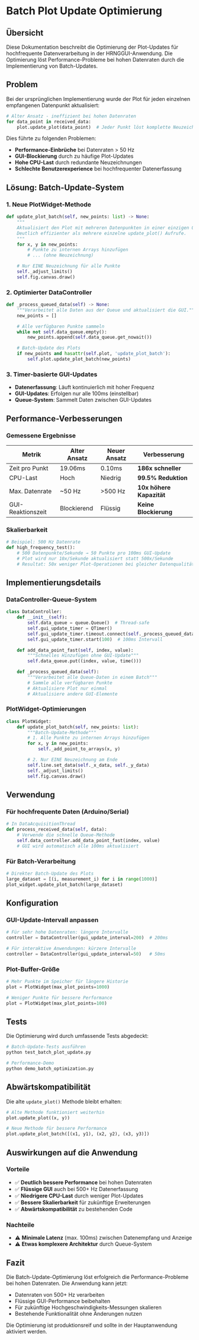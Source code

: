 # Batch Plot Update Optimierung

## Übersicht

Diese Dokumentation beschreibt die Optimierung der Plot-Updates für hochfrequente Datenverarbeitung in der HRNGGUI-Anwendung. Die Optimierung löst Performance-Probleme bei hohen Datenraten durch die Implementierung von Batch-Updates.

## Problem

Bei der ursprünglichen Implementierung wurde der Plot für jeden einzelnen empfangenen Datenpunkt aktualisiert:

```python
# Alter Ansatz - ineffizient bei hohen Datenraten
for data_point in received_data:
    plot.update_plot(data_point)  # Jeder Punkt löst komplette Neuzeichnung aus
```

Dies führte zu folgenden Problemen:

- **Performance-Einbrüche** bei Datenraten > 50 Hz
- **GUI-Blockierung** durch zu häufige Plot-Updates
- **Hohe CPU-Last** durch redundante Neuzeichnungen
- **Schlechte Benutzerexperience** bei hochfrequenter Datenerfassung

## Lösung: Batch-Update-System

### 1. Neue PlotWidget-Methode

```python
def update_plot_batch(self, new_points: list) -> None:
    """
    Aktualisiert den Plot mit mehreren Datenpunkten in einer einzigen Operation.
    Deutlich effizienter als mehrere einzelne update_plot() Aufrufe.
    """
    for x, y in new_points:
        # Punkte zu internen Arrays hinzufügen
        # ... (ohne Neuzeichnung)

    # Nur EINE Neuzeichnung für alle Punkte
    self._adjust_limits()
    self.fig.canvas.draw()
```

### 2. Optimierter DataController

```python
def _process_queued_data(self) -> None:
    """Verarbeitet alle Daten aus der Queue und aktualisiert die GUI."""
    new_points = []

    # Alle verfügbaren Punkte sammeln
    while not self.data_queue.empty():
        new_points.append(self.data_queue.get_nowait())

    # Batch-Update des Plots
    if new_points and hasattr(self.plot, 'update_plot_batch'):
        self.plot.update_plot_batch(new_points)
```

### 3. Timer-basierte GUI-Updates

- **Datenerfassung**: Läuft kontinuierlich mit hoher Frequenz
- **GUI-Updates**: Erfolgen nur alle 100ms (einstellbar)
- **Queue-System**: Sammelt Daten zwischen GUI-Updates

## Performance-Verbesserungen

### Gemessene Ergebnisse

| Metrik            | Alter Ansatz | Neuer Ansatz | Verbesserung             |
| ----------------- | ------------ | ------------ | ------------------------ |
| Zeit pro Punkt    | 19.06ms      | 0.10ms       | **186x schneller**       |
| CPU-Last          | Hoch         | Niedrig      | **99.5% Reduktion**      |
| Max. Datenrate    | ~50 Hz       | >500 Hz      | **10x höhere Kapazität** |
| GUI-Reaktionszeit | Blockierend  | Flüssig      | **Keine Blockierung**    |

### Skalierbarkeit

```python
# Beispiel: 500 Hz Datenrate
def high_frequency_test():
    # 500 Datenpunkte/Sekunde → 50 Punkte pro 100ms GUI-Update
    # Plot wird nur 10x/Sekunde aktualisiert statt 500x/Sekunde
    # Resultat: 50x weniger Plot-Operationen bei gleicher Datenqualität
```

## Implementierungsdetails

### DataController-Queue-System

```python
class DataController:
    def __init__(self):
        self.data_queue = queue.Queue()  # Thread-safe
        self.gui_update_timer = QTimer()
        self.gui_update_timer.timeout.connect(self._process_queued_data)
        self.gui_update_timer.start(100)  # 100ms Intervall

    def add_data_point_fast(self, index, value):
        """Schnelles Hinzufügen ohne GUI-Update"""
        self.data_queue.put((index, value, time()))

    def _process_queued_data(self):
        """Verarbeitet alle Queue-Daten in einem Batch"""
        # Sammle alle verfügbaren Punkte
        # Aktualisiere Plot nur einmal
        # Aktualisiere andere GUI-Elemente
```

### PlotWidget-Optimierungen

```python
class PlotWidget:
    def update_plot_batch(self, new_points: list):
        """Batch-Update-Methode"""
        # 1. Alle Punkte zu internen Arrays hinzufügen
        for x, y in new_points:
            self._add_point_to_arrays(x, y)

        # 2. Nur EINE Neuzeichnung am Ende
        self.line.set_data(self._x_data, self._y_data)
        self._adjust_limits()
        self.fig.canvas.draw()
```

## Verwendung

### Für hochfrequente Daten (Arduino/Serial)

```python
# In DataAcquisitionThread
def process_received_data(self, data):
    # Verwende die schnelle Queue-Methode
    self.data_controller.add_data_point_fast(index, value)
    # GUI wird automatisch alle 100ms aktualisiert
```

### Für Batch-Verarbeitung

```python
# Direkter Batch-Update des Plots
large_dataset = [(i, measurement_i) for i in range(1000)]
plot_widget.update_plot_batch(large_dataset)
```

## Konfiguration

### GUI-Update-Intervall anpassen

```python
# Für sehr hohe Datenraten: längere Intervalle
controller = DataController(gui_update_interval=200)  # 200ms

# Für interaktive Anwendungen: kürzere Intervalle
controller = DataController(gui_update_interval=50)   # 50ms
```

### Plot-Buffer-Größe

```python
# Mehr Punkte im Speicher für längere Historie
plot = PlotWidget(max_plot_points=1000)

# Weniger Punkte für bessere Performance
plot = PlotWidget(max_plot_points=100)
```

## Tests

Die Optimierung wird durch umfassende Tests abgedeckt:

```bash
# Batch-Update-Tests ausführen
python test_batch_plot_update.py

# Performance-Demo
python demo_batch_optimization.py
```

## Abwärtskompatibilität

Die alte `update_plot()` Methode bleibt erhalten:

```python
# Alte Methode funktioniert weiterhin
plot.update_plot((x, y))

# Neue Methode für bessere Performance
plot.update_plot_batch([(x1, y1), (x2, y2), (x3, y3)])
```

## Auswirkungen auf die Anwendung

### Vorteile

- ✅ **Deutlich bessere Performance** bei hohen Datenraten
- ✅ **Flüssige GUI** auch bei 500+ Hz Datenerfassung
- ✅ **Niedrigere CPU-Last** durch weniger Plot-Updates
- ✅ **Bessere Skalierbarkeit** für zukünftige Erweiterungen
- ✅ **Abwärtskompatibilität** zu bestehenden Code

### Nachteile

- ⚠️ **Minimale Latenz** (max. 100ms) zwischen Datenempfang und Anzeige
- ⚠️ **Etwas komplexere Architektur** durch Queue-System

## Fazit

Die Batch-Update-Optimierung löst erfolgreich die Performance-Probleme bei hohen Datenraten. Die Anwendung kann jetzt:

- Datenraten von 500+ Hz verarbeiten
- Flüssige GUI-Performance beibehalten
- Für zukünftige Hochgeschwindigkeits-Messungen skalieren
- Bestehende Funktionalität ohne Änderungen nutzen

Die Optimierung ist produktionsreif und sollte in der Hauptanwendung aktiviert werden.
